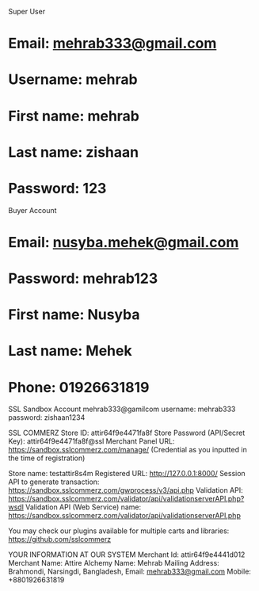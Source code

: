 Super User
# Email: mehrab333@gmail.com
# Username: mehrab
# First name: mehrab
# Last name: zishaan
# Password: 123

Buyer Account
# Email: nusyba.mehek@gmail.com
# Password: mehrab123
# First name: Nusyba
# Last name: Mehek
# Phone: 01926631819

SSL Sandbox Account
mehrab333@gamilcom
username: mehrab333
password: zishaan1234

SSL COMMERZ
Store ID: attir64f9e4471fa8f
Store Password (API/Secret Key): attir64f9e4471fa8f@ssl
Merchant Panel URL: https://sandbox.sslcommerz.com/manage/ (Credential as you inputted in the time of registration)

Store name: testattir8s4m
Registered URL: http://127.0.0.1:8000/
Session API to generate transaction: https://sandbox.sslcommerz.com/gwprocess/v3/api.php
Validation API: https://sandbox.sslcommerz.com/validator/api/validationserverAPI.php?wsdl
Validation API (Web Service) name: https://sandbox.sslcommerz.com/validator/api/validationserverAPI.php

You may check our plugins available for multiple carts and libraries: https://github.com/sslcommerz

YOUR INFORMATION AT OUR SYSTEM
Merchant Id: attir64f9e4441d012
Merchant Name: Attire Alchemy
Name: Mehrab
Mailing Address: Brahmondi, Narsingdi, Bangladesh,
Email: mehrab333@gmail.com
Mobile: +8801926631819
